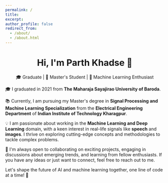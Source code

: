 ```yaml
---
permalink: /
title: 
excerpt:
author_profile: false
redirect_from: 
  - /about/
  - /about.html
---
```

<div align="center">
  <h1>Hi, I'm Parth Khadse 👋</h1>
  <p>🎓 Graduate | 🧠 Master's Student | 🚀 Machine Learning Enthusiast</p>
</div>

<!-- ![Profile Image](your-profile-image-url.jpg) Replace with your profile image URL -->

🎓 I graduated in 2021 from **The Maharaja Sayajirao University of Baroda**.

📚 Currently, I am pursuing my Master's degree in **Signal Processing and Machine Learning Specialization** from the **Electrical Engineering Department** of **Indian Institute of Technology Kharagpur**.

💡 I am passionate about working in the **Machine Learning and Deep Learning** domain, with a keen interest in real-life signals like **speech** and **images**. I thrive on exploring cutting-edge concepts and methodologies to tackle complex problems.

🤝 I'm always open to collaborating on exciting projects, engaging in discussions about emerging trends, and learning from fellow enthusiasts. If you have any ideas or just want to connect, feel free to reach out to me.

Let's shape the future of AI and machine learning together, one line of code at a time! 🚀

